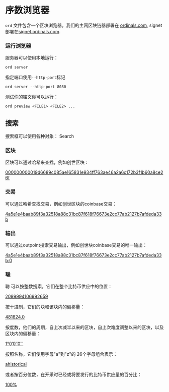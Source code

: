 序数浏览器
================

`ord` 文件包含一个区块浏览器。我们的主网区块链器部署在 [ordinals.com](https://ordinals.com), signet部署在[signet.ordinals.com](https://signet.ordinals.com).



### 运行浏览器

服务器可以使用本地运行：

`ord server`

指定端口使用`--http-port`标记

`ord server --http-port 8080`

测试你的铭文你可以运行：

`ord preview <FILE1> <FILE2> ...`

## 搜索

搜索框可以使用各种对象：
Search

### 区块

区块可以通过哈希来查找，例如创世区块：

[000000000019d6689c085ae165831e934ff763ae46a2a6c172b3f1b60a8ce26f](https://ordinals.com/search/000000000019d6689c085ae165831e934ff763ae46a2a6c172b3f1b60a8ce26f)



### 交易

可以通过哈希查找交易，例如创世区块的coinbase交易：


[4a5e1e4baab89f3a32518a88c31bc87f618f76673e2cc77ab2127b7afdeda33b](https://ordinals.com/search/4a5e1e4baab89f3a32518a88c31bc87f618f76673e2cc77ab2127b7afdeda33b)

### 输出

可以通过outpoint搜索交易输出，例如创世块coinbase交易的唯一输出：


[4a5e1e4baab89f3a32518a88c31bc87f618f76673e2cc77ab2127b7afdeda33b:0](https://ordinals.com/search/4a5e1e4baab89f3a32518a88c31bc87f618f76673e2cc77ab2127b7afdeda33b:0)

### 聪

聪 可以按整数搜索，它们在整个比特币供应中的位置：

[2099994106992659](https://ordinals.com/search/2099994106992659)

按十进制，它们的块和该块内的偏移量：

[481824.0](https://ordinals.com/search/481824.0)

按度数，他们的周期，自上次减半以来的区块，自上次难度调整以来的区块，以及区块内的偏移量：

[1°0′0″0‴](https://ordinals.com/search/1°0′0″0‴)

按照名称，它们使用字母"a"到"z"的 26个字母组合表示：

[ahistorical](https://ordinals.com/search/ahistorical)

或者按百分位数，在开采时已经或将要发行的比特币供应量的百分比：

[100%](https://ordinals.com/search/100%)
